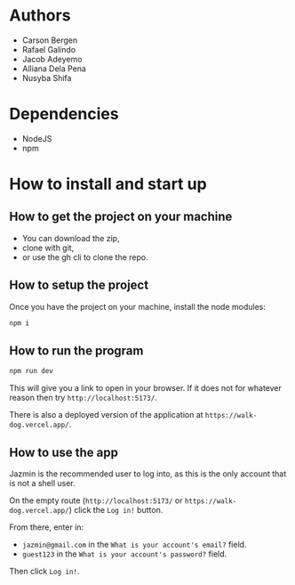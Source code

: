 # Authors
- Carson Bergen
- Rafael Galindo
- Jacob Adeyemo
- Alliana Dela Pena
- Nusyba Shifa

# Dependencies
- NodeJS
- npm

# How to install and start up
## How to get the project on your machine
- You can download the zip,
- clone with git,
- or use the gh cli to clone the repo.

## How to setup the project
Once you have the project on your machine, install the node modules:
```bash
npm i
```

## How to run the program
```bash
npm run dev
```
This will give you a link to open in your browser. If it does not for whatever reason then try `http://localhost:5173/`.

There is also a deployed version of the application at `https://walk-dog.vercel.app/`.

## How to use the app
Jazmin is the recommended user to log into, as this is the only account that is not a shell user.

On the empty route (`http://localhost:5173/` or `https://walk-dog.vercel.app/`) click the `Log in!` button.

From there, enter in:
- `jazmin@gmail.com` in the `What is your account's email?` field.
- `guest123` in the `What is your account's password?` field.

Then click `Log in!`.

